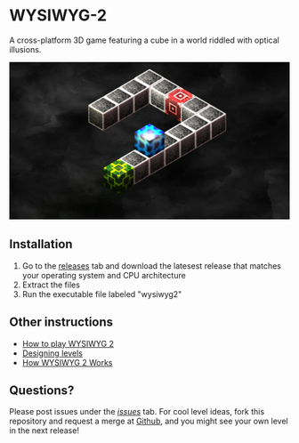 # WYSIWYG-2
A cross-platform 3D game featuring a cube in a world riddled with optical illusions.

![A screenshot of the game in action](media/Screenshot.png)


## Installation
1. Go to the [releases](https://github.com/QuarksAndLeptons/WYSIWYG-2/releases/) tab and download the latesest release that matches your operating system and CPU architecture
2. Extract the files
3. Run the executable file labeled "wysiwyg2"

## Other instructions
* [How to play WYSIWYG 2](Play.md)
* [Designing levels](Level-Design.md)
* [How WYSIWYG 2 Works](Overview.md)



## Questions?
Please post issues under the *[issues](https://github.com/QuarksAndLeptons/WYSIWYG-2/issues)* tab. For cool level ideas, fork this repository and request a merge at [Github](https://github.com/m516/WYSIWYG-2), and you might see your own level in the next release!

